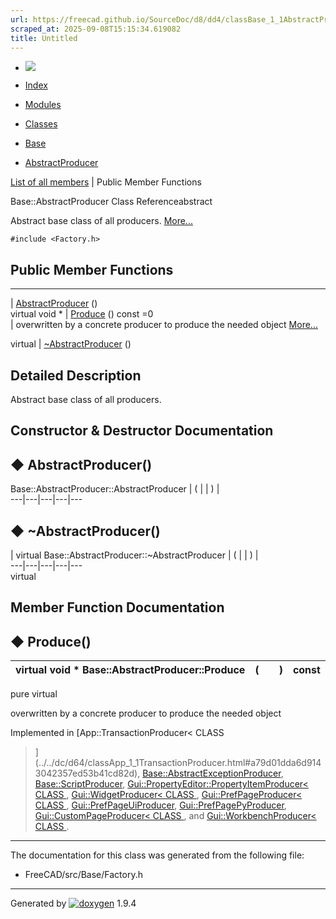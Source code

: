 ```yaml
---
url: https://freecad.github.io/SourceDoc/d8/dd4/classBase_1_1AbstractProducer.html
scraped_at: 2025-09-08T15:15:34.619082
title: Untitled
---
```


  * [ ![](https://www.freecad.org/svg/logo-freecad.svg) ](https://freecadweb.org "FreeCAD")
  * [Index](../../index.html "Index")
  * [Modules](../../modules.html "Modules list")
  * [Classes](../../annotated.html "Annotated list")

  * [Base](../../db/d07/namespaceBase.html)
  * [AbstractProducer](../../d8/dd4/classBase_1_1AbstractProducer.html)

[List of all members](../../d3/daa/classBase_1_1AbstractProducer-members.html) | Public Member Functions

Base::AbstractProducer Class Referenceabstract

Abstract base class of all producers.
[More...](../../d8/dd4/classBase_1_1AbstractProducer.html#details)

`#include <Factory.h>`

##  Public Member Functions  
  
---  
|
[AbstractProducer](../../d8/dd4/classBase_1_1AbstractProducer.html#afc58598cf1857d1d1d7651f38bd345e1)
()  
virtual void * | [Produce](../../d8/dd4/classBase_1_1AbstractProducer.html#a9c842c6ee88bf510bfb650f75f6744eb) () const =0  
| overwritten by a concrete producer to produce the needed object
[More...](../../d8/dd4/classBase_1_1AbstractProducer.html#a9c842c6ee88bf510bfb650f75f6744eb)  
  
virtual | [~AbstractProducer](../../d8/dd4/classBase_1_1AbstractProducer.html#a5af6800ada5b6d66d3224c4dc09b8126) ()  
  
## Detailed Description

Abstract base class of all producers.

## Constructor & Destructor Documentation

## ◆ AbstractProducer()

Base::AbstractProducer::AbstractProducer  | ( | | ) |   
---|---|---|---|---  
  
## ◆ ~AbstractProducer()

| virtual Base::AbstractProducer::~AbstractProducer  | ( | | ) |   
---|---|---|---|---  
virtual  
  
## Member Function Documentation

## ◆ Produce()

| virtual void * Base::AbstractProducer::Produce  | ( | | ) |  const  
---|---|---|---|---  
pure virtual  
  
overwritten by a concrete producer to produce the needed object

Implemented in [App::TransactionProducer< CLASS
>](../../dc/d64/classApp_1_1TransactionProducer.html#a79d01dda6d9143042357ed53b41cd82d),
[Base::AbstractExceptionProducer](../../df/d6f/classBase_1_1AbstractExceptionProducer.html#a984f2c9a1beb7cab99ab309ea594ca1d),
[Base::ScriptProducer](../../d8/de0/classBase_1_1ScriptProducer.html#ae73877713f8e12245ed3115e2e7354d6),
[Gui::PropertyEditor::PropertyItemProducer< CLASS
>](../../df/d33/classGui_1_1PropertyEditor_1_1PropertyItemProducer.html#afcab2737c0808fcce8c8eb155f686e67),
[Gui::WidgetProducer< CLASS
>](../../d9/db1/classGui_1_1WidgetProducer.html#a9397e1155ff37a73068294ce7138380f),
[Gui::PrefPageProducer< CLASS
>](../../d2/d48/classGui_1_1PrefPageProducer.html#abea81de9b0ced3583c88bfcc9873fcbc),
[Gui::PrefPageUiProducer](../../d7/d56/classGui_1_1PrefPageUiProducer.html#ae73b73700b9c98ff854ec90375efa089),
[Gui::PrefPagePyProducer](../../d9/dcf/classGui_1_1PrefPagePyProducer.html#ac39c3742f38d83d5800d3c725d021534),
[Gui::CustomPageProducer< CLASS
>](../../d8/d2e/classGui_1_1CustomPageProducer.html#a2adcf07bdead0dc9c2f2f12a71cb5eb5),
and [Gui::WorkbenchProducer< CLASS
>](../../dc/d2b/classGui_1_1WorkbenchProducer.html#ad1a49257614859503e652fdae96c1288).

* * *

The documentation for this class was generated from the following file:

  * FreeCAD/src/Base/Factory.h

* * *

Generated by
[![doxygen](../../doxygen.svg)](https://www.doxygen.org/index.html) 1.9.4

